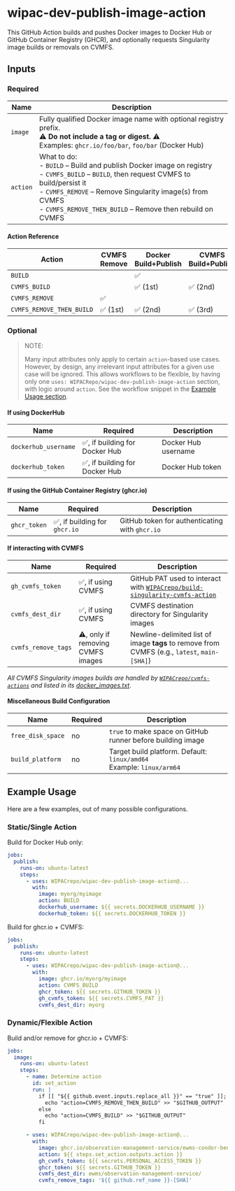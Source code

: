 # wipac-dev-publish-image-action

This GitHub Action builds and pushes Docker images to Docker Hub or GitHub Container Registry (GHCR), and optionally requests Singularity image builds or removals on CVMFS.

## Inputs

### Required

| Name     | Description                                                                                                                                                                                                                                                           |
|----------|-----------------------------------------------------------------------------------------------------------------------------------------------------------------------------------------------------------------------------------------------------------------------|
| `image`  | Fully qualified Docker image name with optional registry prefix.<br>⚠️ **Do not include a tag or digest.** ⚠️<br>Examples: `ghcr.io/foo/bar`, `foo/bar` (Docker Hub)                                                                                                  |
| `action` | What to do:<br>- `BUILD` – Build and publish Docker image on registry<br>- `CVMFS_BUILD` – `BUILD`, then request CVMFS to build/persist it<br>- `CVMFS_REMOVE` – Remove Singularity image(s) from CVMFS<br>- `CVMFS_REMOVE_THEN_BUILD` – Remove then rebuild on CVMFS |

#### Action Reference

| Action                    | CVMFS Remove | Docker Build+Publish | CVMFS Build+Publish |
|---------------------------|--------------|----------------------|---------------------|
| `BUILD`                   |              | ✅                    |                     |
| `CVMFS_BUILD`             |              | ✅ (1st)              | ✅ (2nd)             |
| `CVMFS_REMOVE`            | ✅            |                      |                     |
| `CVMFS_REMOVE_THEN_BUILD` | ✅ (1st)      | ✅ (2nd)              | ✅ (3rd)             |

### Optional

> NOTE:
>
> Many input attributes only apply to certain `action`-based use cases. However, by design, any irrelevant input attributes for a given use case will be ignored. This allows workflows to be flexible, by having only one `uses: WIPACRepo/wipac-dev-publish-image-action` section, with logic around `action`. See the workflow snippet in the [Example Usage section](#example-usage).

#### If using DockerHub

| Name                 | Required                      | Description         |
|----------------------|-------------------------------|---------------------|
| `dockerhub_username` | ✅, if building for Docker Hub | Docker Hub username |
| `dockerhub_token`    | ✅, if building for Docker Hub | Docker Hub token    |

#### If using the GitHub Container Registry (ghcr.io)

| Name         | Required                     | Description                                    |
|--------------|------------------------------|------------------------------------------------|
| `ghcr_token` | ✅, if building for `ghcr.io` | GitHub token for authenticating with `ghcr.io` |

#### If interacting with CVMFS

| Name                | Required                          | Description                                                                                                                                  |
|---------------------|-----------------------------------|----------------------------------------------------------------------------------------------------------------------------------------------|
| `gh_cvmfs_token`    | ✅, if using CVMFS                 | GitHub PAT used to interact with  [`WIPACrepo/build-singularity-cvmfs-action`](https://github.com/WIPACrepo/build-singularity-cvmfs-action/) |
| `cvmfs_dest_dir`    | ✅, if using CVMFS                 | CVMFS destination directory for Singularity images                                                                                           |
| `cvmfs_remove_tags` | ⚠️, only if removing CVMFS images | Newline-delimited list of image **tags** to remove from CVMFS (e.g., `latest`, `main-[SHA]`)                                                 |

_All CVMFS Singularity images builds are handled by [`WIPACrepo/cvmfs-actions`](https://github.com/WIPACrepo/cvmfs-actions) and listed in its [docker_images.txt](https://github.com/WIPACrepo/cvmfs-actions/blob/main/docker_images.txt)_.

#### Miscellaneous Build Configuration

| Name              | Required | Description                                                             |
|-------------------|----------|-------------------------------------------------------------------------|
| `free_disk_space` | no       | `true` to make space on GitHub runner before building image             |
| `build_platform`  | no       | Target build platform. Default: `linux/amd64`<br>Example: `linux/arm64` |

## Example Usage

Here are a few examples, out of many possible configurations.

### Static/Single Action

Build for Docker Hub only:

```yaml
jobs:
  publish:
    runs-on: ubuntu-latest
    steps:
      - uses: WIPACrepo/wipac-dev-publish-image-action@...
        with:
          image: myorg/myimage
          action: BUILD
          dockerhub_username: ${{ secrets.DOCKERHUB_USERNAME }}
          dockerhub_token: ${{ secrets.DOCKERHUB_TOKEN }}
```

Build for ghcr.io + CVMFS:

```yaml
jobs:
  publish:
    runs-on: ubuntu-latest
    steps:
      - uses: WIPACrepo/wipac-dev-publish-image-action@...
        with:
          image: ghcr.io/myorg/myimage
          action: CVMFS_BUILD
          ghcr_token: ${{ secrets.GITHUB_TOKEN }}
          gh_cvmfs_token: ${{ secrets.CVMFS_PAT }}
          cvmfs_dest_dir: myorg
```

### Dynamic/Flexible Action

Build and/or remove for ghcr.io + CVMFS:

```yaml
jobs:
  image:
    runs-on: ubuntu-latest
    steps:
      - name: Determine action
        id: set_action
        run: |
          if [[ "${{ github.event.inputs.replace_all }}" == "true" ]]; then
            echo "action=CVMFS_REMOVE_THEN_BUILD" >> "$GITHUB_OUTPUT"
          else
            echo "action=CVMFS_BUILD" >> "$GITHUB_OUTPUT"
          fi

      - uses: WIPACrepo/wipac-dev-publish-image-action@...
        with:
          image: ghcr.io/observation-management-service/ewms-condor-benchmarking
          action: ${{ steps.set_action.outputs.action }}
          gh_cvmfs_token: ${{ secrets.PERSONAL_ACCESS_TOKEN }}
          ghcr_token: ${{ secrets.GITHUB_TOKEN }}
          cvmfs_dest_dir: ewms/observation-management-service/
          cvmfs_remove_tags: '${{ github.ref_name }}-[SHA]'
```
